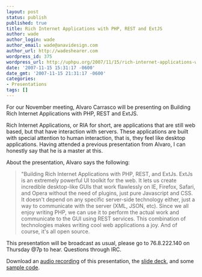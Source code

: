 ```yaml
---
layout: post
status: publish
published: true
title: Rich Internet Applications with PHP, REST and ExtJS
author: wade
author_login: wade
author_email: wade@anavidesign.com
author_url: http://wadeshearer.com
wordpress_id: 375
wordpress_url: http://uphpu.org/2007/11/15/rich-internet-applications-with-php-rest-and/
date: '2007-11-15 15:31:17 -0600'
date_gmt: '2007-11-15 21:31:17 -0600'
categories:
- Presentations
tags: []
---
```

<p>For our November meeting,  Alvaro Carrasco will be presenting on Building Rich Internet Applications with PHP, REST and ExtJS.</p>
<p>Rich Internet Applications, or RIA for short, are applications that are still web based, but that have interaction with servers.  These applications are built with special attention to human interaction, that is, they feel like desktop applications.  Having attended a previous presentation from Alvaro, I can honestly say that he is a master at this.</p>
<p>About the presentation, Alvaro says the following:</p>
<blockquote><p>"Building Rich Internet Applications with PHP, REST, and ExtJs. ExtJs is an extremely powerful UI toolkit for the web. It lets us create incredible desktop-like GUIs that work flawlessly on IE, Firefox, Safari, and Opera without the need of plugins, just pure Javascript and CSS. It doesn't depend on any specific server-side technology either, just a way to communicate with the server (XML, JSON, etc). Since we all enjoy writing PHP, we can use it to perform the actual work and communicate to the GUI using REST services. This combination of technologies makes writing cool web applications a joy. And of course, it's all open source.</p></blockquote>
<p>This presentation will be broadcast as usual, please go to 76.8.222.140 on Thursday @7p to hear.  Questions through IRC.</p>
<p>Download an <a href="/presentations/2007-11-15_rias_w_phprestextjs/uphpu_11_15_07.mp3">audio recording</a> of this presentation, the <a href="/presentations/2007-11-15_rias_w_phprestextjs/rich_internet_applications.ppt">slide deck</a>, and some <a href="/presentations/2007-11-15_rias_w_phprestextjs/sample.phps">sample code</a>.</p>
